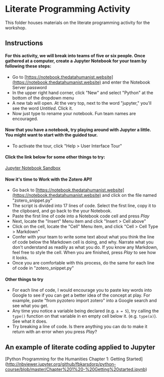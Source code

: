 # Literate Programming Activity

This folder houses materials on the literate programming activity for the workshop.

## Instructions
#### For this activity, we will break into teams of five or six people. Once gathered at a computer, create a Jupyter Notebook for your team by following these steps:

* Go to [https://notebook.thedatahumanist.website](https://notebook.thedatahumanist.website) and enter the Notebook Server password
* In the upper right hand corner, click "New" and select "Python" at the bottom of the dropdown menu
* A new tab will open. At the very top, next to the word "jupyter," you'll see the word <em>Untitled</em>. Click it.
* Now just type to rename your notebook. Fun team names are encouraged.  

#### Now that you have a notebook, try playing around with Jupyter a little. You might want to start with the guided tour.

* To activate the tour, click "Help > User Interface Tour"

#### Click the link below for some other things to try:

[Jupyter Notebook Sandbox](sandbox.md)

#### Now it's time to Work with the Zotero API!

* Go back to [https://notebook.thedatahumanist.website](https://notebook.thedatahumanist.website) and click on the file named "zotero_snippet.py"
* The script is divided into 17 lines of code. Select the first line, copy it to the clipboard, and go back to the your Notebook.
* Paste the first line of code into a Notebook code cell and press <em>Play</em>
* Next, locate the "Insert" Menu item and click "Insert > Cell above"
* Click on the cell, locate the "Cell" Menu item, and click "Cell > Cell Type > Markdown"
* Confer with your team to write some text about what you think the line of code below the Markdown cell is doing, and why. Narrate what you don't understand as readily as what you do. If you know any Markdown, feel free to style the cell. When you are finished, press <em>Play</em> to see how it looks.
* Once you are comfortable with this process, do the same for each line of code in "zotero_snippet.py"

#### Other things to try

* For each line of code, I would encourage you to paste key words into Google to see if you can get a better idea of the concept at play. For example, paste "from pyzotero import zotero" into a Google search and see what you get.
* Any time you notice a variable being declared (e.g. ```a = 5```), try calling the ``type()`` function on that variable in en empty cell below it. (e.g. ```type(a)```). See what it does.
* Try breaking a line of code. Is there anything you can do to make it return with an error when you press <em>Play</em>?

## An example of literate coding applied to Jupyter
[Python Programming for the Humanities Chapter 1: Getting Started] (http://nbviewer.jupyter.org/github/fbkarsdorp/python-course/blob/master/Chapter%201%20-%20Getting%20started.ipynb)
